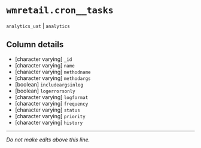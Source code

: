 # `wmretail.cron__tasks`
`analytics_uat` | `analytics`

## Column details
* [character varying] `_id`
* [character varying] `name`
* [character varying] `methodname`
* [character varying] `methodargs`
* [boolean]   `includeargsinlog`
* [boolean]   `logerrorsonly`
* [character varying] `logformat`
* [character varying] `frequency`
* [character varying] `status`
* [character varying] `priority`
* [character varying] `history`

-------------------------------------------------------------------------------
*Do not make edits above this line.*
